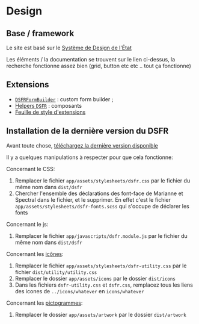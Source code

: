 # Design

## Base / framework

Le site est basé sur le [Système de Design de
l'État](https://www.systeme-de-design.gouv.fr/)

Les éléments / la documentation se trouvent sur le lien ci-dessus, la recherche
fonctionne assez bien (grid, button etc etc .. tout ça fonctionne)

## Extensions

* [`DSFRFormBuilder`](../app/form_builders/dsfr_form_builder.rb) : custom form
    builder ;
* [Helpers `DSFR`](../app/helpers/dsfr/) : composants
* [Feuille de style d'extensions](../app/assets/stylesheets/dsfr-extensions.css)

## Installation de la dernière version du DSFR

Avant toute chose, [téléchargez la dernière version
disponible](https://github.com/GouvernementFR/dsfr/releases)

Il y a quelques manipulations à respecter pour que cela fonctionne:

Concernant le CSS:

1. Remplacer le fichier `app/assets/stylesheets/dsfr.css` par le fichier du même nom dans `dist/dsfr`
2. Chercher l'ensemble des déclarations des font-face de Marianne et Spectral
   dans le fichier, et le supprimer. En effet c'est le fichier
   `app/assets/stylesheets/dsfr-fonts.scss` qui s'occupe de déclarer les fonts

Concernant le js:

1. Remplacer le fichier `app/javascripts/dsfr.module.js` par le fichier
   du même nom dans `dist/dsfr`

Concernant les [icônes](https://www.systeme-de-design.gouv.fr/elements-d-interface/fondamentaux-techniques/icone):

1. Remplacer le fichier `app/assets/stylesheets/dsfr-utility.css` par le fichier `dist/utility/utility.css`
2. Remplacer le dossier `app/assets/icons` par le dossier `dist/icons`
3. Dans les fichiers `dsfr-utility.css` et `dsfr.css`, remplacez tous les liens
   des icones de `../icons/whatever` en `icons/whatever`

Concernant les [pictogrammes](https://www.systeme-de-design.gouv.fr/elements-d-interface/fondamentaux-techniques/pictogramme):

1. Remplacer le dossier `app/assets/artwork` par le dossier `dist/artwork`
